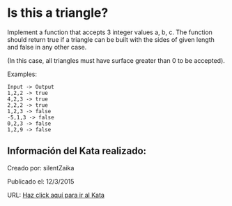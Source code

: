 # Is this a triangle?
Implement a function that accepts 3 integer values a, b, c. The function should return true if a triangle can be built with the sides of given length and false in any other case.

(In this case, all triangles must have surface greater than 0 to be accepted).

Examples:
```
Input -> Output
1,2,2 -> true
4,2,3 -> true
2,2,2 -> true
1,2,3 -> false
-5,1,3 -> false
0,2,3 -> false
1,2,9 -> false 
```


## Información del Kata realizado:
Creado por: silentZaika

Publicado el: 12/3/2015

URL: [Haz click aquí para ir al Kata](https://www.codewars.com/kata/56606694ec01347ce800001b)